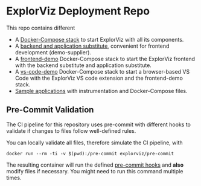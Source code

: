 # ExplorViz Deployment Repo

This repo contains different

- A [Docker-Compose stack](https://github.com/ExplorViz/deployment/tree/master/docker) to start ExplorViz with all its components.
- A [backend and application substitute](https://github.com/ExplorViz/deployment/tree/master/demo-supplier), convenient for frontend development (demo-supplier).
- A [frontend-demo](https://github.com/ExplorViz/deployment/tree/master/frontend-demo) Docker-Compose stack to start the ExplorViz frontend with the backend substitute and application substitute.
- A [vs-code-demo](https://github.com/ExplorViz/deployment/tree/master/vs-code-demo) Docker-Compose stack to start a browser-based VS Code with the ExplorViz VS code extension and the frontend-demo stack.
- [Sample applications](https://github.com/ExplorViz/deployment/tree/master/example-applications) with instrumentation and Docker-Compose files.

## Pre-Commit Validation

The CI pipeline for this repository uses pre-commit with different hooks to validate if changes to files follow well-defined rules.

You can locally validate all files, therefore simulate the CI pipeline, with

`docker run --rm -ti -v $(pwd):/pre-commit explorviz/pre-commit`

The resulting container will run the defined [pre-commit hooks](https://github.com/ExplorViz/deployment/tree/master/.pre-commit-config.yaml) and **also** modify files if necessary. You might need to run this command multiple times.
